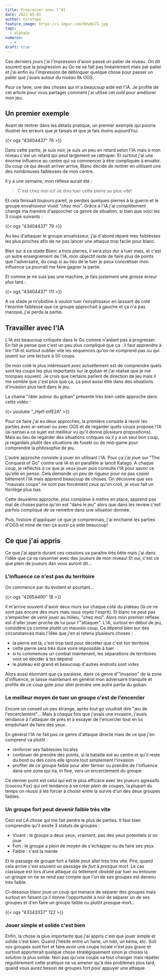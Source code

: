 ```yaml
---
title: Progresser avec l'AI
date: 2022-05-03
author: nicotupe
feature_image: https://i.imgur.com/OHy8o7I.jpg
tags:
  - alphaGo
numeros: 
  - 4
draft: true
---
```


Ces derniers jours j'ai l'impression d'avoir passé un palier de niveau. On dit souvent que la progression au Go ne se fait pas linéairement mais par palier et j'ai enfin eu l'impression de débloquer quelque chose pour passer un palier que j'avais autour du niveau 8k OGS. 

Pour ce faire, une des choses qui m'a beaucoup aidé est l'IA. Je profite de cet article pour vous partager comment j'ai utilisé cet outil pour améliorer mon jeu.

## Un premier exemple

Avant de rentrer dans les détails pratique, un premier exemple qui pourra illustrer les erreurs que je faisais et que je fais moins aujourd'hui.

{{< ogs "43404437" 76 >}}

Dans cette partie, je suis noir, je suis un peu en retard selon l'IA mais à mon niveau c'est un retard qui peut largement se rattraper. Et surtout j'ai une énorme influence au centre qui va commencer à être compliquée à envahir. Du coup ce qui devait arriver arriva, Blanc décide de rentrer en utilisant une des nombreuses faiblesses de mon centre.

Il y a une semaine, mon réflexe aurait été :

> C'est chez moi ici! Je dois tuer cette pierre au plus vite!

Et cela finissait toujours pareil, je perdais quelques pierres à la guerre et le groupe envahisseur vivait "chez moi". Grâce à l'IA j'ai complètement changé ma manière d'approcher ce genre de situation, si bien que voici les 3 coups suivants : 

{{< ogs "43404437" 79 >}}

Au lieu d'attaquer le groupe envahisseur, j'ai d'abord réparé mes faiblesses les plus proches afin de ne pas lancer une attaque trop facile pour blanc.

Bien sur à ce stade Blanc a trois pierres, il sera plus dur à tuer mais, et c'est un autre enseignement de l'IA, mon objectif reste de faire plus de points que l'adversaire, du coup si au lieu de le tuer je peux concrétiser mon influence ça pourrait me faire gagner la partie.

Et comme je ne suis pas une machine, je fais justement une grosse erreur plus tard : 

{{< ogs "43404437" 111 >}}

A ce stade je m'obstine à vouloir tuer l'envahisseur en laissant de coté l'énorme faiblesse que ce groupe approchait à gauche et ça n'a pas manqué, j'ai perdu la partie.

## Travailler avec l'IA

L'IA est beaucoup critiquée dans le Go comme n'aidant pas à progresser. En fait je pense que c'est un peu plus compliqué que ça : il faut apprendre à lire l'IA et surtout oublier vite les séquences qu'on ne comprend pas ou qui jouent sur une lecture à 50 coups.

De mon coté le plus intéressant avec actuellement est de comprendre quels sont les coups les plus importants sur le goban et j'ai réalisé que je me trompais souvent. Je crois que certains parlent de direction de jeu mais il me semble que c'est plus que ça, ça peut aussi être dans des situations d'invasion plus tard dans le jeu.

La chaine "râler autour du goban" présente très bien cette approche dans cette vidéo : 

{{< youtube "_Hptf-mfE2A" >}}


Pour ce faire j'ai eu deux approches, la première consiste à revoir les parties avec ai-sensei ou avec OGS et de regarder quels coups propose l'IA (ai-sensei a ce sujet est meilleur vu qu'il donne plusieurs propositions). Mais au lieu de regarder des situations critiques où il y a un seul bon coup, je regardais plutôt des situations de fuseki ou de mid-game pour comprendre la philosophie de jeu.

L'autre approche consiste à jouer en utilisant l'IA. Pour ça j'ai joué sur "The Conquest of Go" contre une IA et en parallèle ai lancé Katago. A chaque coup, je réfléchis à ce que je veux jouer puis consulte l'IA pour savoir ce qu'elle en pense. Cela demande un peu de rigueur pour ne pas copier bêtement l'IA mais apprend beaucoup de choses. On découvre que ses "mauvais coups" ne sont pas forcément ceux qu'on croit, je vous fait un florilège plus bas. 

Cette deuxième approche, plus complexe à mettre en place, apprend pas mal de choses parce qu'on est "dans le jeu" alors que dans les review c'est parfois compliqué de se remettre dans une situation donnée.

Puis, histoire d'appliquer ce que je comprennais, j'ai enchainé les parties d'OGS et mine de rien ça aussi ça aide beaucoup!


## Ce que j'ai appris

Ce que j'ai appris durant ces cessions va paraitre très bête mais j'ai dans l'idée que ça va raisonner avec des joueurs de mon niveau! Et oui, c'est ce que plein de joueurs dan vous auront dit...

### L'influence ce n'est pas du territoire

On commence par du évident et pourtant...

{{< ogs "42654490" 18 >}}

Il m'arrive souvent d'avoir deux murs sur chaque coté du plateau (là ce ne sont pas encore des murs mais vous voyez l'esprit). Et blanc ne peut pas s'empécher de venir jouer au milieu, "chez moi". Alors mon premier réflexe est d'aller jouer proche de lui pour l'"attaquer". L'IA, surtout en début de jeu, considère ça comme plutôt un mauvais coup. Ca dépend bien sur des circonstances mais l'idée que j'en ai retenu plusieurs choses : 

- la pierre est là, c'est trop tard pour décréter que c'est ton territoire
- cette pierre sera très dure voire impossible à tuer
- si tu commences un combat maintenant, les séparations de territoires vont se décider à tes dépend
- le plateau est grand et beaucoup d'autres endroits sont vides

Alors aussi étonnant que ça paraisse, dans ce genre d'"invasion" de la zone d'influence, je laisse maintenant en général mon adversaire tranquile et profite de ce coup gote pour aller prendre une autre partie du goban.

### Le meilleur moyen de tuer un groupe c'est de l'encercler

Encore un conseil un peu étrange, après tout go voudrait dire "jeu de l'encerclement"... Mais à chaque fois que j'avais une invasion, j'avais tendance à l'attaquer de près et à essayer de l'encercler tout en lui empéchant de faire des yeux.

En général l'IA ne fait pas ce genre d'attaque directe mais de ce que j'en comprend va plutôt : 
- renforcer ses faiblesses locales
- continuer de prendre des points, si la bataille est au centre et qu'il reste du bord ou des coins elle ignore tout simplement l'invasion
- profiter de ce groupe faible pour aller fermer ou prendre de l'influence dans une zone qui ira, in fine, vers un encerclement du groupe

Ce dernier point est celui qui est le plus efficace avec les joueurs agressifs (coucou Fox) qui ont tendance à se créer plein de coupes, la plupart du temps on réussi à les forcer à choisir entre la survie d'un des deux groupes faibles.

### Un groupe fort peut devenir faible très vite

Ceci est *LA* chose qui me fait perdre le plus de parties. Il faut bien comprendre qu'il existe 3 statuts de groupes : 
- Vivant : le groupe a deux yeux, vraiment, pas des yeux potentiels si on joue
- Fort : le groupe a plein de moyen de s'échapper ou de faire ses yeux
- Faible : c'est la merde

Et le passage de groupe fort a faible peut aller très très vite. Pire, quand cela arrive c'est souvent un passage de *fort* à *presque mort*. Le cas classique est lors d'une attaque où tellement obsédé par tuer ou entourer un groupe on ne se rend pas compte que l'un de ses groupes est devenu très faible. 

Ci-dessous blanc joue un coup qui menace de séparer des groupes mais surtout en faisant ça il donne l'opportunité à noir de séparer un de ses groupes et d'en faire un groupe faible ou plutôt presque mort...

{{< ogs "43343337" 122 >}}

### Jouer simple et solide c'est bien

Enfin, la chose la plus importante que j'ai appris c'est que jouer simple et solide c'est bien. Quand j'hésite entre un hane, un tobi, un kema, etc. Soit vos groupes sont fort et faire avoir une coupe locale n'est pas grave et surtout apporterait quelque chose stratégiquement sinon je choisis la solution la plus solide. Non pas qu'une coupe va tout changer mais répéter régulièrement cette pratique ne va amener qu'à des problèmes plus tard, quand vous aurez besoin de groupes fort pour appuyer une attaque.







